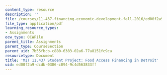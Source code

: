 ```yaml
---
content_type: resource
description: ''
file: /courses/11-437-financing-economic-development-fall-2016/ed00f2a9dcdb0386c0949c4d563833ff_MIT_11437_MGFFStudentProject.pdf
file_type: application/pdf
learning_resource_types:
- Assignments
ocw_type: OCWFile
parent_title: Assignments
parent_type: CourseSection
parent_uid: 7b55fbcb-c880-6383-02a6-77a8151fc9ca
resourcetype: Document
title: 'MIT 11.437 Student Project: Food Access Financing in Detroit'
uid: ed00f2a9-dcdb-0386-c094-9c4d563833ff
---
```

